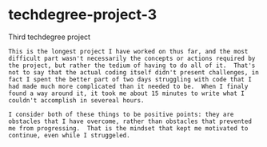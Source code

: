 # techdegree-project-3
 Third techdegree project

    This is the longest project I have worked on thus far, and the most difficult part wasn't necessarily the concepts or actions required by the project, but rather the tedium of having to do all of it.  That's not to say that the actual coding itself didn't present challenges, in fact I spent the better part of two days struggling with code that I had made much more complicated than it needed to be.  When I finaly found a way around it, it took me about 15 minutes to write what I couldn't accomplish in severeal hours.
    
    I consider both of these things to be positive points: they are obstacles that I have overcome, rather than obstacles that prevented me from progressing.  That is the mindset that kept me motivated to continue, even while I struggeled.  